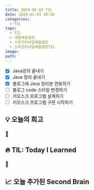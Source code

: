 ```yaml
---
title: 2024-01-03 TIL
date: 2024-01-03 10:34
categories:
  - TIL
tags:
  - TIL
  - 내일배움캠프
  - 스파르타내일배움캠프
  - 스파르타내일배움캠프TIL
image: 
path:
---
```


- [x] Java강의 끝내기
- [x] Java 정리 끝내기
- [x] 블로그에 Java 정리본 연동하기
- [ ] 블로그 code 스타일 변경하기
- [ ] 키오스크 프로그램 설계하기
- [ ] 키오스크 프로그램 구현 시작하기

## 💡 오늘의 회고
### 👀


## 🔥 TIL: Today I Learned
### 👀

## 📈 오늘 추가된 Second Brain
